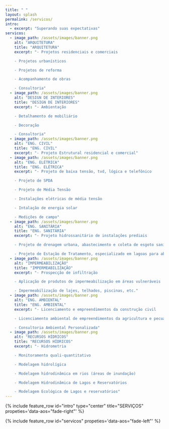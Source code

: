 ```yaml
---
title: " "
layout: splash
permalink: /servicos/
intro:
  - excerpt: "Superando suas expectativas"
servicos:
  - image_path: /assets/images/banner.png
    alt: "ARQUITETURA"
    title: "ARQUITETURA"
    excerpt: "- Projetos residenciais e comerciais

    - Projetos urbanísticos

    - Projetos de reforma

    - Acompanhamento de obras

    - Consultoria"
  - image_path: /assets/images/banner.png
    alt: "DESIGN DE INTERIORES"
    title: "DESIGN DE INTERIORES"
    excerpt: "- Ambientação

    - Detalhamento de mobiliário

    - Decoração

    - Consultoria"
  - image_path: /assets/images/banner.png
    alt: "ENG. CIVIL"
    title: "ENG. CIVIL"
    excerpt: "- Projeto Estrutural residencial e comercial"
  - image_path: /assets/images/banner.png
    alt: "ENG. ELÉTRICA"
    title: "ENG. ELÉTRICA"
    excerpt: "- Projeto de baixa tensão, tvd, lógica e telefônico

    - Projeto de SPDA

    - Projeto de Média Tensão

    - Instalações elétricas de média tensão

    - Intalação de energia solar

    - Medições de campo"
  - image_path: /assets/images/banner.png
    alt: "ENG. SANITÁRIA"
    title: "ENG. SANITÁRIA"
    excerpt: "- Projeto hidrossanitário de instalações prediais

    - Projeto de drenagem urbana, abastecimento e coleta de esgoto sanitário

    - Projeto de Estação de Tratamento, especializado em lagoas para abatedouros"
  - image_path: /assets/images/banner.png
    alt: "IMPERMEABILIZAÇÃO"
    title: "IMPERMEABILIZAÇÃO"
    excerpt: "- Prospecção de infiltração

    - Aplicação de produtos de impermeabilização em áreas vulneráveis

    - Impermeabilização de lajes, telhados, piscinas, etc."
  - image_path: /assets/images/banner.png
    alt: "ENG. AMBIENTAL"
    title: "ENG. AMBIENTAL"
    excerpt: "- Licenciamento e empreendimentos da construção civil

    - Licenciamento ambiental de empreendimentos da agricultura e pecuária

    - Consultoria Ambiental Personalizada"
  - image_path: /assets/images/banner.png
    alt: "RECURSOS HÍDRICOS"
    title: "RECURSOS HÍDRICOS"
    excerpt: "- Hidrometria

    - Monitoramento quali-quantitativo

    - Modelagem hidrolígica

    - Modelagem hidrodinâmica em rios (áreas de inundação)

    - Modelagem Hidrodinâmica de Lagos e Reservatórios

    - Modelagem Ecológica de Lagos e reservatórios"
---
```


{% include feature_row id="intro" type="center" title="SERVIÇOS" propeties='data-aos="fade-right"' %}

{% include feature_row id="servicos" propeties='data-aos="fade-left"' %}
